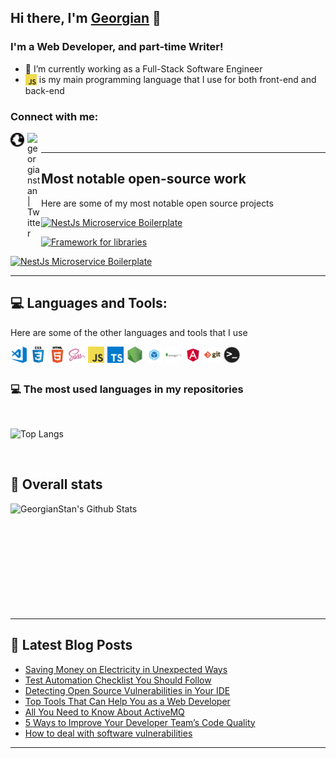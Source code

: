 ## Hi there, I'm [Georgian][website] 👋

### I'm a Web Developer, and part-time Writer!

- 🔭 I’m currently working as a Full-Stack Software Engineer
- <img style="vertical-align:top" alt="JavaScript" width="18px" src="https://raw.githubusercontent.com/github/explore/80688e429a7d4ef2fca1e82350fe8e3517d3494d/topics/javascript/javascript.png" /> is my main programming language that I use for both front-end and back-end

### Connect with me:

[<img align="left" style='margin-right:5px' alt="georgianstan.com" width="22px" src="https://raw.githubusercontent.com/iconic/open-iconic/master/svg/globe.svg" />][website]
[<img align="left" alt="georgianstan | Twitter" width="22px" src="https://cdn.jsdelivr.net/npm/simple-icons@v3/icons/twitter.svg" />][twitter]

<br />

---

## Most notable open-source work

Here are some of my most notable open source projects

[![NestJs Microservice Boilerplate](https://github-readme-stats.vercel.app/api/pin/?username=GeorgianStan&repo=nestjs-microservice-boilerplate)](https://github.com/GeorgianStan/nestjs-microservice-boilerplate)

[![Framework for libraries](https://github-readme-stats.vercel.app/api/pin/?username=GeorgianStan&repo=framework-for-building-libraries)](https://github.com/GeorgianStan/framework-for-building-libraries)

[![NestJs Microservice Boilerplate](https://github-readme-stats.vercel.app/api/pin/?username=GeorgianStan&repo=swipe-event-listener)](https://www.npmjs.com/package/swipe-event-listener)

---

## 💻 Languages and Tools:

Here are some of the other languages and tools that I use

<img align="left" alt="Visual Studio Code" width="26px" src="https://raw.githubusercontent.com/github/explore/80688e429a7d4ef2fca1e82350fe8e3517d3494d/topics/visual-studio-code/visual-studio-code.png" style='margin-right:5px' />

<img align="left" alt="CSS3" width="26px" src="https://raw.githubusercontent.com/github/explore/80688e429a7d4ef2fca1e82350fe8e3517d3494d/topics/css/css.png" style='margin-right:5px' />

<img align="left" alt="HTML5" width="26px" src="https://raw.githubusercontent.com/github/explore/80688e429a7d4ef2fca1e82350fe8e3517d3494d/topics/html/html.png" style='margin-right:5px' />

<img align="left" alt="Sass" width="26px" src="https://raw.githubusercontent.com/github/explore/80688e429a7d4ef2fca1e82350fe8e3517d3494d/topics/sass/sass.png" style='margin-right:5px' />

<img align="left" alt="JavaScript" width="26px" src="https://raw.githubusercontent.com/github/explore/80688e429a7d4ef2fca1e82350fe8e3517d3494d/topics/javascript/javascript.png" style='margin-right:5px' />

<img align="left" alt="JavaScript" width="26px" src="https://raw.githubusercontent.com/github/explore/80688e429a7d4ef2fca1e82350fe8e3517d3494d/topics/typescript/typescript.png" style='margin-right:5px' />

<img align="left" alt="Node.js" width="26px" src="https://raw.githubusercontent.com/github/explore/80688e429a7d4ef2fca1e82350fe8e3517d3494d/topics/nodejs/nodejs.png"  style='margin-right:5px'/>

<img align='left' alt="webpack" width="26px" src="https://raw.githubusercontent.com/github/explore/80688e429a7d4ef2fca1e82350fe8e3517d3494d/topics/webpack/webpack.png" style='margin-right:5px'>

<img align="left" alt="MongoDB" width="26px" src="https://raw.githubusercontent.com/github/explore/80688e429a7d4ef2fca1e82350fe8e3517d3494d/topics/mongodb/mongodb.png" style='margin-right:5px' />

<img align="left" alt="MongoDB" width="26px" src="https://raw.githubusercontent.com/github/explore/80688e429a7d4ef2fca1e82350fe8e3517d3494d/topics/angular/angular.png" style='margin-right:5px'  />

<img align="left" alt="MongoDB" width="26px" src="https://raw.githubusercontent.com/github/explore/80688e429a7d4ef2fca1e82350fe8e3517d3494d/topics/git/git.png" style='margin-right:5px' />

<img align="left" alt="MongoDB" width="26px" src="https://raw.githubusercontent.com/github/explore/d92924b1d925bb134e308bd29c9de6c302ed3beb/topics/terminal/terminal.png" style='margin-right:5px' />

<br/>
<br/>

### 💻 The most used languages in my repositories

<br />

![Top Langs](https://github-readme-stats.vercel.app/api/top-langs/?username=GeorgianStan&layout=compact)

<br/>

## 🌟 Overall stats

<img align="left" alt="GeorgianStan's Github Stats" src="https://github-readme-stats.vercel.app/api?username=GeorgianStan&show_icons=true&hide_border=true&theme=tokyonight" />

<br/>
<br/>
<br/>
<br/>
<br/>
<br/>
<br/>
<br/>
<br/>
<br/>

---

## 📕 Latest Blog Posts

<!-- BLOG-POST-LIST:START -->
- [Saving Money on Electricity in Unexpected Ways](https://medium.com/@georgianstan/saving-money-on-electricity-in-unexpected-ways-512e845967e7?source=rss-30badf8c5da------2)
- [Test Automation Checklist You Should Follow](https://medium.com/@georgianstan/test-automation-checklist-you-should-follow-6ae8bc049e3a?source=rss-30badf8c5da------2)
- [Detecting Open Source Vulnerabilities in Your IDE](https://itnext.io/detecting-open-source-vulnerabilities-in-your-ide-c3b7c01ba214?source=rss-30badf8c5da------2)
- [Top Tools That Can Help You as a Web Developer](https://itnext.io/top-tools-that-can-help-you-as-a-web-developer-30705c62455c?source=rss-30badf8c5da------2)
- [All You Need to Know About ActiveMQ](https://itnext.io/all-you-need-to-know-about-activemq-76edb977e6a?source=rss-30badf8c5da------2)
- [5 Ways to Improve Your Developer Team’s Code Quality](https://itnext.io/5-ways-to-improve-your-developer-teams-code-quality-db33f2430abf?source=rss-30badf8c5da------2)
- [How to deal with software vulnerabilities](https://itnext.io/how-to-deal-with-software-vulnerabilities-cb2afa193a26?source=rss-30badf8c5da------2)
<!-- BLOG-POST-LIST:END -->

---

[website]: https://georgianstan.ro
[twitter]: https://twitter.com/GeorgianStan9
